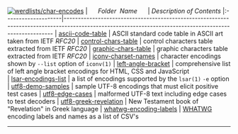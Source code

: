 [![werdlists/char-encodes](https://img.shields.io/badge/werdlists-char-encodes-purple.svg?logo=github&style=popout&longCache=true)](# "werdlists/char-encodes")
|&nbsp;&nbsp;&nbsp;&nbsp;&nbsp;&nbsp;_Folder&nbsp;&nbsp;Name_&nbsp;&nbsp;&nbsp;&nbsp;&nbsp;&nbsp;| _Description of Contents_
|:--------------------|--------------------------------------------------------------------------------------------------------------------------------------------------------
| [ascii-code-table](ascii-code-table.txt) |  ASCII standard code table in ASCII art taken from IETF *RFC20* 
| [control-chars-table](control-chars-table.txt) |  control characters table extracted from IETF *RFC20* 
| [graphic-chars-table](graphic-chars-table.txt) |  graphic characters table extracted from IETF *RFC20* 
| [iconv-charset-names](iconv-charset-names.txt) |  character encodings shown by `--list` option of `iconv(1)` 
| [left-angle-bracket](left-angle-bracket.txt) | comprehensive list of left angle bracket encodings for HTML, CSS and JavaScript  
| [lsar-encodings-list](lsar-encodings-list.txt) |  a list of encodings supported by the `lsar(1)` `-e` option 
| [utf8-demo-samples](utf8-demo-samples.txt) |  sample UTF-8 encodings that must elicit positive test cases 
| [utf8-edge-cases](utf8-edge-cases.txt) |  malformed UTF-8 text including edge cases to test decoders 
| [utf8-greek-revelation](utf8-greek-revelation.txt) |  New Testament book of "Revelation" in Greek language 
| [whatwg-encoding-labels](whatwg-encoding-labels.csv) |  [WHATWG](https://whatwg.org) encoding labels and names as a list of CSV's  

* * *


